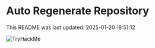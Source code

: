 # Auto Regenerate Repository

This README was last updated: 2025-01-20 18:51:12

 ![TryHackMe](https://tryhackme.com/badge/533634)